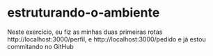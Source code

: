 # estruturando-o-ambiente
Neste exercício, eu fiz as minhas duas primeiras rotas http://localhost:3000/perfil, e http://localhost:3000/pedido
e já estou commitando no GitHub